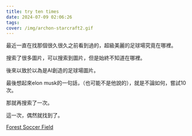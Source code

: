 ```yaml
---
title: try ten times
date: 2024-07-09 02:06:26
tags:
cover: /img/archon-starcraft2.gif
---
```


最近一直在找那個很久很久之前看到過的，超級美麗的足球場究竟在哪裡。

搜索了很多圖片，可以搜索到圖片，但是始終不知道在哪裡。

後來以致於以為是AI創造的足球場圖片。

最後想起來elon musk的一句話，（也可能不是他說的），就是不論如何，嘗試10次。

那就再搜索了一次。

這一次，偶然就找到了。

[Forest Soccer Field](https://www.google.com/maps/place/Forest+Soccer+Field/@55.6720576,37.3936683,1167m/data=!3m1!1e3!4m14!1m7!3m6!1s0x46b54dfe936346f3:0x18673edbc792f386!2sMeschersky+park!8m2!3d55.6696044!4d37.3804175!16s%2Fg%2F11b7kcbw4l!3m5!1s0x46b54dfc31c0e963:0x2755729d83dddffe!8m2!3d55.6708655!4d37.4009723!16s%2Fg%2F11fy97gv9h?hl=en&entry=ttu)